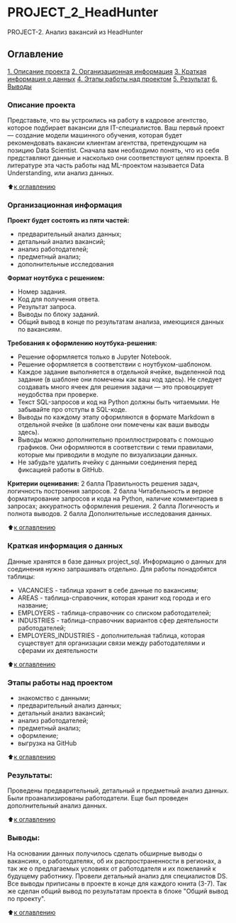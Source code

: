 # PROJECT_2_HeadHunter
PROJECT-2. Анализ вакансий из HeadHunter
## Оглавление
[1. Описание проекта](https://github.com/BNastya8/PROJECT2/edit/main/README.md#Описание-проекта)
[2. Организационная информация](https://github.com/BNastya8/PROJECT2/edit/main/README.md#Организационная-информация)
[3. Краткая информация о данных](https://github.com/BNastya8/PROJECT2/edit/main/README.md#Краткая-информация-о-данных)
[4. Этапы работы над проектом](https://github.com/BNastya8/PROJECT2/edit/main/README.md#Этапы-работы-над-проектом)
[5. Результат](https://github.com/BNastya8/PROJECT2/edit/main/README.mdmd#Результат)
[6. Выводы](https://github.com/BNastya8/PROJECT2/edit/main/README.mdmd#Выводы)


### Описание проекта
Представьте, что вы устроились на работу в кадровое агентство, которое подбирает вакансии для IT-специалистов. Ваш первый проект — создание модели машинного обучения, которая будет рекомендовать вакансии клиентам агентства, претендующим на позицию Data Scientist. Сначала вам необходимо понять, что из себя представляют данные и насколько они соответствуют целям проекта. В литературе эта часть работы над ML-проектом называется Data Understanding, или анализ данных.

:arrow_up:[к оглавлению](https://github.com/BNastya8/PROJECT2/edit/main/README.md##Оглавление)


### Организационная информация
**Проект будет состоять из пяти частей:**
- предварительный анализ данных;
- детальный анализ вакансий;
- анализ работодателей;
- предметный анализ;
- дополнительные исследования

**Формат ноутбука с решением:**
- Номер задания.
- Код для получения ответа.
- Результат запроса.
- Выводы по блоку заданий.
- Общий вывод в конце по результатам анализа, имеющихся данных по вакансиям.

**Требования к оформлению ноутбука-решения:**
- Решение оформляется только в Jupyter Notebook.
- Решение оформляется в соответствии с ноутбуком-шаблоном.
- Каждое задание выполняется в отдельной ячейке, выделенной под задание (в шаблоне они помечены как ваш код здесь). Не следует создавать много ячеек для решения задачи — это провоцирует неудобства при проверке.
- Текст SQL-запросов и код на Python должны быть читаемыми. Не забывайте про отступы в SQL-коде.
- Выводы по каждому этапу оформляются в формате Markdown в отдельной ячейке (в шаблоне они помечены как ваши выводы здесь).
- Выводы можно дополнительно проиллюстрировать с помощью графиков. Они оформляются в соответствии с теми правилами, которые мы приводили в модуле по визуализации данных.
- Не забудьте удалить ячейку с данными соединения перед фиксацией работы в GitHub.

**Критерии оценивания:**
2 балла	Правильность решения задач, логичность построения запросов.
2 балла	Читабельность и верное форматирование запросов и кода на Python, наличие комментариев в запросах; аккуратность оформления решения.
2 балла	Логичность и полнота выводов.
2 балла	Дополнительные исследования данных.

:arrow_up:[к оглавлению](https://github.com/BNastya8/PROJECT2/edit/main/README.md##Оглавление)

### Краткая информация о данных
Данные хранятся в базе данных project_sql. Информацию о данных для соединения нужно запрашивать отдельно.
Для работы понадобятся таблицы: 
- VACANCIES - таблица хранит в себе данные по вакансиям;
- AREAS - таблица-справочник, которая хранит код города и его название;
- EMPLOYERS - таблица-справочник со списком работодателей;
- INDUSTRIES - таблица-справочник вариантов сфер деятельности работодателей;
- EMPLOYERS_INDUSTRIES - дополнительная таблица, которая существует для организации связи между работодателями и сферами их деятельности
  
:arrow_up:[к оглавлению](https://github.com/BNastya8/PROJECT2/edit/main/README.md##Оглавление)


### Этапы работы над проектом  
- знакомство с данными;
- предварительный анализ данных;
- детальный анализ вакансий;
- анализ работодателей;
- предметный анализ;
- оформление;
- выгрузка на GitHub

:arrow_up:[к оглавлению](https://github.com/BNastya8/PROJECT2/edit/main/README.md##Оглавление)



### Результаты:  
Проведены предварительный, детальный и предметный анализ данных. Были проанализированы работодатели. Еще был проведен дополнительный анализ данных.

:arrow_up:[к оглавлению](https://github.com/BNastya8/PROJECT2/edit/main/README.md##Оглавление)


### Выводы:  
На основании данных получилось сделать обширные выводы о вакансиях, о работодателях, об их распространенности в регионах, а так же о предлагаемых условиях от работодателя и их пожеланий к будущему работнику. Провели детальный анализ для специалистов DS. Все выводы приписаны в проекте в конце для каждого юнита (3-7). Так же сделан общий вывод по результатам проекта в блоке "Общий вывод по проекту".

:arrow_up:[к оглавлению](https://github.com/BNastya8/PROJECT2/edit/main/README.md##Оглавление)
